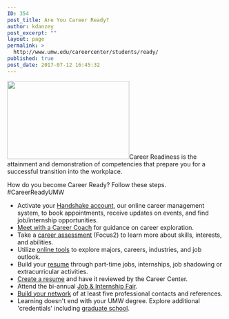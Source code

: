 ```yaml
---
ID: 354
post_title: Are You Career Ready?
author: kdanzey
post_excerpt: ""
layout: page
permalink: >
  http://www.umw.edu/careercenter/students/ready/
published: true
post_date: 2017-07-12 16:45:32
---
```

<img class=" wp-image-176 alignright" src="http://www.umw.edu/careercenter/wp-content/uploads/sites/41/2016/12/students-300x192.png" alt="" width="283" height="181" />Career Readiness is the attainment and demonstration of competencies that prepare you for a successful transition into the workplace.

How do you become Career Ready? Follow these steps. #CareerReadyUMW
<ul>
 	<li>Activate your <a href="https://umw.joinhandshake.com/login">Handshake account</a>, our online career management system, to book appointments, receive updates on events, and find job/internship opportunities.</li>
 	<li><a href="http://www.umw.edu/careercenter/students/appointments/">Meet with a Career Coach</a> for guidance on career exploration.</li>
 	<li>Take a <a href="http://www.umw.edu/careercenter/students/career-assessments/">career assessment</a> (Focus2) to learn more about skills, interests, and abilities.</li>
 	<li>Utilize <a href="http://www.umw.edu/careercenter/students/toolkit/career-major-exploration/">online tools</a> to explore majors, careers, industries, and job outlook.</li>
 	<li>Build your <a href="http://www.umw.edu/careercenter/students/toolkit/resume/">resume</a> through part-time jobs, internships, job shadowing or extracurricular activities.</li>
 	<li><a href="http://www.umw.edu/careercenter/students/toolkit/resume/">Create a resume</a> and have it reviewed by the Career Center.</li>
 	<li>Attend the bi-annual <a href="https://umw.joinhandshake.com/career_fairs/2243/student_preview">Job &amp; Internship Fair</a>.</li>
 	<li><a href="https://www.linkedin.com/">Build your network</a> of at least five professional contacts and references.</li>
 	<li>Learning doesn't end with your UMW degree. Explore additional 'credentials' including <a href="https://www.umw.edu/careercenter/students/graduate-school/">graduate school</a>.</li>
</ul>